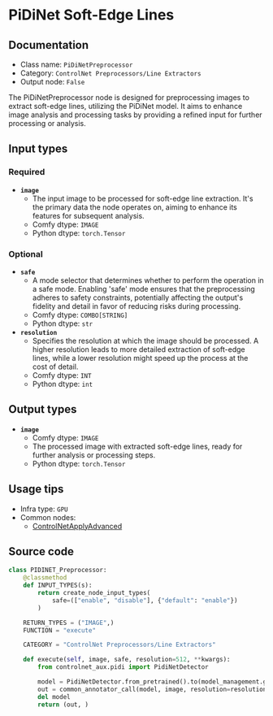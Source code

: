 # PiDiNet Soft-Edge Lines
## Documentation
- Class name: `PiDiNetPreprocessor`
- Category: `ControlNet Preprocessors/Line Extractors`
- Output node: `False`

The PiDiNetPreprocessor node is designed for preprocessing images to extract soft-edge lines, utilizing the PiDiNet model. It aims to enhance image analysis and processing tasks by providing a refined input for further processing or analysis.
## Input types
### Required
- **`image`**
    - The input image to be processed for soft-edge line extraction. It's the primary data the node operates on, aiming to enhance its features for subsequent analysis.
    - Comfy dtype: `IMAGE`
    - Python dtype: `torch.Tensor`
### Optional
- **`safe`**
    - A mode selector that determines whether to perform the operation in a safe mode. Enabling 'safe' mode ensures that the preprocessing adheres to safety constraints, potentially affecting the output's fidelity and detail in favor of reducing risks during processing.
    - Comfy dtype: `COMBO[STRING]`
    - Python dtype: `str`
- **`resolution`**
    - Specifies the resolution at which the image should be processed. A higher resolution leads to more detailed extraction of soft-edge lines, while a lower resolution might speed up the process at the cost of detail.
    - Comfy dtype: `INT`
    - Python dtype: `int`
## Output types
- **`image`**
    - Comfy dtype: `IMAGE`
    - The processed image with extracted soft-edge lines, ready for further analysis or processing steps.
    - Python dtype: `torch.Tensor`
## Usage tips
- Infra type: `GPU`
- Common nodes:
    - [ControlNetApplyAdvanced](../../Comfy/Nodes/ControlNetApplyAdvanced.md)



## Source code
```python
class PIDINET_Preprocessor:
    @classmethod
    def INPUT_TYPES(s):
        return create_node_input_types(
            safe=(["enable", "disable"], {"default": "enable"})
        )

    RETURN_TYPES = ("IMAGE",)
    FUNCTION = "execute"

    CATEGORY = "ControlNet Preprocessors/Line Extractors"

    def execute(self, image, safe, resolution=512, **kwargs):
        from controlnet_aux.pidi import PidiNetDetector

        model = PidiNetDetector.from_pretrained().to(model_management.get_torch_device())
        out = common_annotator_call(model, image, resolution=resolution, safe = safe == "enable")
        del model
        return (out, )

```
